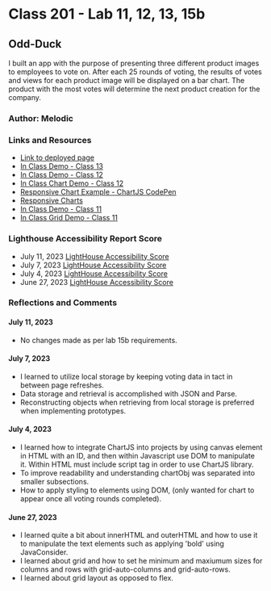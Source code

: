 # Class 201 - Lab 11, 12, 13, 15b

## Odd-Duck

I built an app with the purpose of presenting three different product images to employees to vote on. After each 25 rounds of voting, the results of votes and views for each product image will be displayed on a bar chart. The product with the most votes will determine the next product creation for the company.

### Author: Melodic

### Links and Resources

* [Link to deployed page](https://melodicxp.github.io/odd-duck/)
* [In Class Demo - Class 13](https://github.com/codefellows/seattle-code-201d100/tree/main/class-13)
* [In Class Demo - Class 12](https://github.com/codefellows/seattle-code-201d100/tree/main/class-12/inclass-demo)
* [In Class Chart Demo - Class 12](https://github.com/codefellows/seattle-code-201d100/tree/main/class-12/chart-demo)
* [Responsive Chart Example - ChartJS CodePen](https://codepen.io/chartjs/pen/YVWZbz)
* [Responsive Charts](https://www.chartjs.org/docs/latest/configuration/responsive.html#important-note)
* [In Class Demo - Class 11](https://github.com/codefellows/seattle-code-201d100/tree/main/class-11/inclass-demo)
* [In Class Grid Demo - Class 11](https://github.com/codefellows/seattle-code-201d100/tree/main/class-11/grid-demo)

### Lighthouse Accessibility Report Score

* July 11, 2023 [LightHouse Accessibility Score](img/Lighthouse07112023.jpg)
* July 7, 2023 [LightHouse Accessibility Score](img/Lighthouse07072023.jpg)
* July 4, 2023 [LightHouse Accessibility Score](img/Lighthouse07042023.jpg)
* June 27, 2023 [LightHouse Accessibility Score](img/Lighthouse06272023.jpg)

### Reflections and Comments

#### July 11, 2023

* No changes made as per lab 15b requirements.

#### July 7, 2023  

* I learned to utilize local storage by keeping voting data in tact in between page refreshes.
* Data storage and retrieval is accomplished with JSON and Parse.
* Reconstructing objects when retrieving from local storage is preferred when implementing prototypes.

#### July 4, 2023  

* I learned how to integrate ChartJS into projects by using canvas element in HTML with an ID, and then within Javascript use DOM to manipulate it. Within HTML must include script tag in order to use ChartJS library.
* To improve readability and understanding chartObj was separated into smaller subsections.
* How to apply styling to elements using DOM, (only wanted for chart to appear once all voting rounds completed).

#### June 27, 2023

* I learned quite a bit about innerHTML and outerHTML and how to use it to manipulate the text elements such as applying 'bold' using JavaConsider.
* I learned about grid and how to set he minimum and maxiumum sizes for columns and rows with grid-auto-columns and grid-auto-rows.
* I learned about grid layout as opposed to flex.
